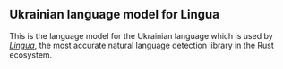 ## Ukrainian language model for Lingua

This is the language model for the Ukrainian language which is used by 
[*Lingua*](https://github.com/pemistahl/lingua-rs), 
the most accurate natural language detection library in the Rust ecosystem.